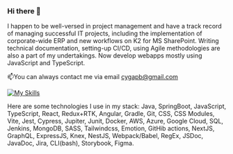 ### Hi there 👋
I happen to be well-versed in project management and have a track record of managing successful IT projects, including the implementation of corporate-wide ERP and new workflows on K2 for MS SharePoint. Writing technical documentation, setting-up CI/CD, using Agile methodologies are also a part of my undertakings. 
Now develop webapps mostly using JavaScript and TypeScript. 

📫You can always contact me via email [cygapb@gmail.com](mailto:cygapb@gmail.com?subject=[GitHub]%20profile)

[![My Skills](https://skillicons.dev/icons?i=aws,azure,googlecloud,javascript,typescript,react,vue,angular,vite,nodejs,expressjs,nestjs,graphql,docker,mysql,mongodb,vscode,webpack,regex,git,jest,scss&perline=6)](https://skillicons.dev)

Here are some technologies I use in my stack:
Java, SpringBoot, JavaScript, TypeScript, React, Redux+RTK, Angular, Gradle, Git, CSS, CSS Modules, Vite, Jest, Cypress, Jupiter, Junit, Docker, AWS, Azure, Google Cloud, SQL, Jenkins, MongoDB, SASS, Tailwindcss, Emotion, GitHib actions, NextJS, GraphQL, ExpressJS, Knex, NestJS, Webpack/Babel, RegEx, JSDoc, JavaDoc, Jira, CLI(bash), Storybook, Figma.

<!--
**Cygap/Cygap** is a ✨ _special_ ✨ repository because its `README.md` (this file) appears on your GitHub profile.

Here are some ideas to get you started:

- 🔭 I’m currently working on ...
- 🌱 I’m currently learning ...
- 👯 I’m looking to collaborate on ...
- 🤔 I’m looking for help with ...
- 💬 Ask me about ...
- 📫 How to reach me: ...
- 😄 Pronouns: ...
- ⚡ Fun fact: ...
-->
